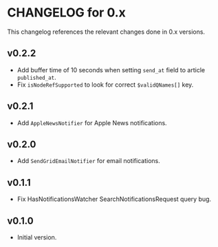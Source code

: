 # CHANGELOG for 0.x
This changelog references the relevant changes done in 0.x versions.


## v0.2.2
* Add buffer time of 10 seconds when setting `send_at` field to article `published_at`.
* Fix `isNodeRefSupported` to look for correct `$validQNames[]` key.


## v0.2.1
* Add `AppleNewsNotifier` for Apple News notifications.


## v0.2.0
* Add `SendGridEmailNotifier` for email notifications.


## v0.1.1
* Fix HasNotificationsWatcher SearchNotificationsRequest query bug.


## v0.1.0
* Initial version.
